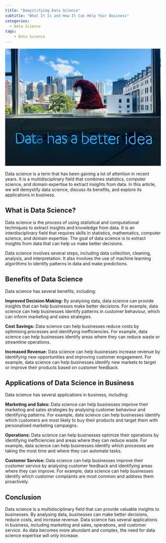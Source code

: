 ```yaml
---
title: "Demystifying Data Science"
subtitle: "What It Is and How It Can Help Your Business"
categories:
  - Data Science
tags:
    - Data Science
---
```


![Example Image](/assets/images/data_has_better_idea.jpg)

Data science is a term that has been gaining a lot of attention in recent years. It is a multidisciplinary field that combines statistics, computer science, and domain expertise to extract insights from data. In this article, we will demystify data science, discuss its benefits, and explore its applications in business.

## What is Data Science?


Data science is the process of using statistical and computational techniques to extract insights and knowledge from data. It is an interdisciplinary field that requires skills in statistics, mathematics, computer science, and domain expertise. The goal of data science is to extract insights from data that can help us make better decisions.

Data science involves several steps, including data collection, cleaning, analysis, and interpretation. It also involves the use of machine learning algorithms to identify patterns in data and make predictions.

## Benefits of Data Science


Data science has several benefits, including:

**Improved Decision Making:** By analysing data, data science can provide insights that can help businesses make better decisions. For example, data science can help businesses identify patterns in customer behaviour, which can inform marketing and sales strategies.

**Cost Savings:** Data science can help businesses reduce costs by optimising processes and identifying inefficiencies. For example, data science can help businesses identify areas where they can reduce waste or streamline operations.

**Increased Revenue:** Data science can help businesses increase revenue by identifying new opportunities and improving customer engagement. For example, data science can help businesses identify new markets to target or improve their products based on customer feedback.

## Applications of Data Science in Business


Data science has several applications in business, including:

**Marketing and Sales:** Data science can help businesses improve their marketing and sales strategies by analysing customer behaviour and identifying patterns. For example, data science can help businesses identify which customers are most likely to buy their products and target them with personalised marketing campaigns.

**Operations:** Data science can help businesses optimize their operations by identifying inefficiencies and areas where they can reduce waste. For example, data science can help businesses identify which processes are taking the most time and where they can automate tasks.

**Customer Service:** Data science can help businesses improve their customer service by analysing customer feedback and identifying areas where they can improve. For example, data science can help businesses identify which customer complaints are most common and address them proactively.

## Conclusion


Data science is a multidisciplinary field that can provide valuable insights to businesses. By analysing data, businesses can make better decisions, reduce costs, and increase revenue. Data science has several applications in business, including marketing and sales, operations, and customer service. As data becomes more abundant and complex, the need for data science expertise will only increase.

